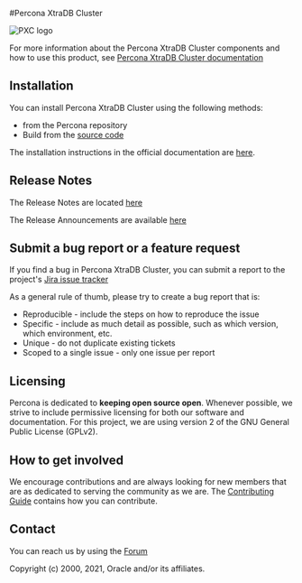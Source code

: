 #Percona XtraDB Cluster

![PXC logo](doc/source/percona-xtradb-cluster-logo.jpg)


For more information about the Percona XtraDB Cluster components and how to use this product, see [Percona XtraDB Cluster documentation](https://www.percona.com/doc/percona-xtradb-cluster)

## Installation

You can install Percona XtraDB Cluster using the following methods:
- from the Percona repository 
- Build from the [source code](https://github.com/percona/percona-xtradb-cluster)

The installation instructions in the official documentation are [here](https://www.percona.com/doc/percona-xtradb-cluster/LATEST/install/index.html).

## Release Notes


The Release Notes are located [here](https://www.percona.com/doc/percona-xtradb-cluster/LATEST/release-notes/release-notes_index.html)

The Release Announcements are available [here](https://forums.percona.com/c/percona-news/software-new-releases/)

## Submit a bug report or a feature request

If you find a bug in Percona XtraDB Cluster, you can submit a report to the project's [Jira issue tracker](https://jira.percona.com/projects/PXC/issues)

As a general rule of thumb, please try to create a bug report that is:

- Reproducible - include the steps on how to reproduce the issue
- Specific - include as much detail as possible, such as which version, which environment, etc.
- Unique - do not duplicate existing tickets
- Scoped to a single issue - only one issue per report

## Licensing

Percona is dedicated to **keeping open source open**. Whenever possible, we strive to include permissive licensing for both our software and documentation. For this project, we are using version 2 of the GNU General Public License (GPLv2).

## How to get involved

We encourage contributions and are always looking for new members that are as dedicated to serving the community as we are. The [Contributing Guide](https://github.com/percona/percona-xtradb-cluster/blob/8.0/doc/source/contributing.md) contains how you can contribute.

## Contact
You can reach us by using the [Forum](https://forums.percona.com/c/mysql-mariadb/percona-xtradb-cluster-8-x/)

Copyright (c) 2000, 2021, Oracle and/or its affiliates.
